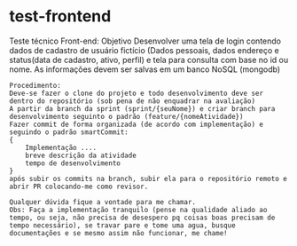 # test-frontend

Teste técnico Front-end:
	Objetivo
		Desenvolver uma tela de login contendo dados de cadastro de usuário fictício (Dados pessoais, dados endereço e status(data de cadastro, ativo, perfil) e tela para consulta com base no id ou nome. As informações devem ser salvas em um banco NoSQL (mongodb)
	
	Procedimento:
	Deve-se fazer o clone do projeto e todo desenvolvimento deve ser dentro do repositório (sob pena de não enquadrar na avaliação)
	A partir da branch da sprint (sprint/{seuNome}) e criar branch para desenvolvimento seguinto o padrão (feature/{nomeAtividade})
	Fazer commit de forma organizada (de acordo com implementação) e seguindo o padrão smartCommit:
	{
		Implementação ....
		breve descrição da atividade
		tempo de desenvolvimento
	}
	após subir os commits na branch, subir ela para o repositório remoto e abrir PR colocando-me como revisor.
	
	Qualquer dúvida fique a vontade para me chamar.
	Obs: Faça a implementação tranquilo (pense na qualidade aliado ao tempo, ou seja, não precisa de desespero pq coisas boas precisam de tempo necessário), se travar pare e tome uma agua, busque documentações e se mesmo assim não funcionar, me chame!
	
